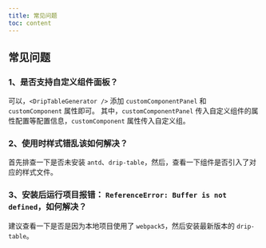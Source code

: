 ```yaml
---
title: 常见问题
toc: content
---
```


## 常见问题

### 1、是否支持自定义组件面板？

可以，`<DripTableGenerator />` 添加 `customComponentPanel` 和 `customComponent` 属性即可。
其中，`customComponentPanel` 传入自定义组件的属性配置等配置信息，`customComponent` 属性传入自定义组。

### 2、使用时样式错乱该如何解决？

首先排查一下是否未安装 `antd`、`drip-table`，然后，查看一下组件是否引入了对应的样式文件。

### 3、安装后运行项目报错： `ReferenceError: Buffer is not defined`，如何解决？

建议查看一下是否是因为本地项目使用了 `webpack5`，然后安装最新版本的 `drip-table`。
